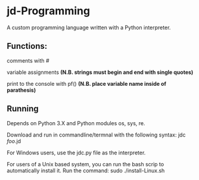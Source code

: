 # jd-Programming
A custom programming language written with a Python interpreter.
<h2>Functions:</h2>
 <p>comments with <em>#</em></p>
 <p>variable assignments <b>(N.B. strings must begin and end with single quotes)</b></p>
 <p>print to the console with pf() <b>(N.B. place variable name inside of parathesis)</b></p>

<h2>Running</h2>
<p>Depends on Python 3.X and Python modules os, sys, re.</p>
<p>Download and run in commandline/termnal with the following syntax: jdc <em>foo</em>.jd</p>
<p></p>
<p>For Windows users, use the jdc.py file as the interpreter.</p>
<p>For users of a Unix based system, you can run the bash scrip to automatically install it. Run the command: sudo ./install-Linux.sh</p>
